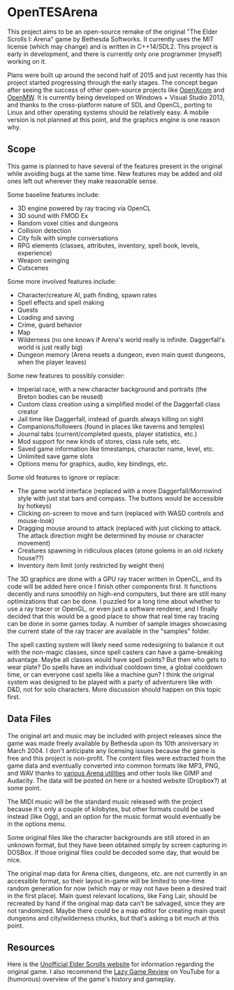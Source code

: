 # OpenTESArena

This project aims to be an open-source remake of the original "The Elder Scrolls I: Arena" game by Bethesda Softworks. It currently uses the MIT license (which may change) and is written in C++14/SDL2. This project is early in development, and there is currently only one programmer (myself) working on it.

Plans were built up around the second half of 2015 and just recently has this project started progressing through the early stages. The concept began after seeing the success of other open-source projects like [OpenXcom](http://openxcom.org/) and [OpenMW](http://openmw.org/en/). It is currently being developed on Windows + Visual Studio 2013, and thanks to the cross-platform nature of SDL and OpenCL, porting to Linux and other operating systems should be relatively easy. A mobile version is not planned at this point, and the graphics engine is one reason why.

## Scope

This game is planned to have several of the features present in the original while avoiding bugs at the same time. New features may be added and old ones left out wherever they make reasonable sense.

Some baseline features include:
- 3D engine powered by ray tracing via OpenCL
- 3D sound with FMOD Ex
- Random voxel cities and dungeons
- Collision detection
- City folk with simple conversations
- RPG elements (classes, attributes, inventory, spell book, levels, experience)
- Weapon swinging
- Cutscenes

Some more involved features include:
- Character/creature AI, path finding, spawn rates
- Spell effects and spell making
- Quests
- Loading and saving
- Crime, guard behavior
- Map
- Wilderness (no one knows if Arena's world really is infinite. Daggerfall's world is just really big)
- Dungeon memory (Arena resets a dungeon, even main quest dungeons, when the player leaves)

Some new features to possibly consider:
- Imperial race, with a new character background and portraits (the Breton bodies can be reused)
- Custom class creation using a simplified model of the Daggerfall class creator
- Jail time like Daggerfall, instead of guards always killing on sight
- Companions/followers (found in places like taverns and temples)
- Journal tabs (current/completed quests, player statistics, etc.)
- Mod support for new kinds of stores, class rule sets, etc.
- Saved game information like timestamps, character name, level, etc.
- Unlimited save game slots
- Options menu for graphics, audio, key bindings, etc.

Some old features to ignore or replace:
- The game world interface (replaced with a more Daggerfall/Morrowind style with just stat bars and compass. The buttons would be accessible by hotkeys)
- Clicking on-screen to move and turn (replaced with WASD controls and mouse-look)
- Dragging mouse around to attack (replaced with just clicking to attack. The attack direction might be determined by mouse or character movement)
- Creatures spawning in ridiculous places (stone golems in an old rickety house??)
- Inventory item limit (only restricted by weight then)

The 3D graphics are done with a GPU ray tracer written in OpenCL, and its code will be added here once I finish other components first. It functions decently and runs smoothly on high-end computers, but there are still many optimizations that can be done. I puzzled for a long time about whether to use a ray tracer or OpenGL, or even just a software renderer, and I finally decided that this would be a good place to show that real time ray tracing can be done in some games today. A number of sample images showcasing the current state of the ray tracer are available in the "samples" folder.

The spell casting system will likely need some redesigning to balance it out with the non-magic classes, since spell casters can have a game-breaking advantage. Maybe all classes would have spell points? But then who gets to wear plate? Do spells have an individual cooldown time, a global cooldown time, or can everyone cast spells like a machine gun? I think the original system was designed to be played with a party of adventurers like with D&D, not for solo characters. More discussion should happen on this topic first.

## Data Files

The original art and music may be included with project releases since the game was made freely available by Bethesda upon its 10th anniversary in March 2004. I don't anticipate any licensing issues because the game is free and this project is non-profit. The content files were extracted from the game data and eventually converted into common formats like MP3, PNG, and WAV thanks to [various Arena utilities](http://www.uesp.net/wiki/Arena:Files#Misc_Utilities) and other tools like GIMP and Audacity. The data will be posted on here or a hosted website (Dropbox?) at some point.

The MIDI music will be the standard music released with the project because it's only a couple of kilobytes, but other formats could be used instead (like Ogg), and an option for the music format would eventually be in the options menu.

Some original files like the character backgrounds are still stored in an unknown format, but they have been obtained simply by screen capturing in DOSBox. If those original files could be decoded some day, that would be nice.

The original map data for Arena cities, dungeons, etc. are not currently in an accessible format, so their layout in-game will be limited to one-time random generation for now (which may or may not have been a desired trait in the first place). Main quest relevant locations, like Fang Lair, should be recreated by hand if the original map data can't be salvaged, since they are not randomized. Maybe there could be a map editor for creating main quest dungeons and city/wilderness chunks, but that's asking a bit much at this point.

## Resources

Here is the [Unofficial Elder Scrolls website](http://www.uesp.net/wiki/Arena:Arena) for information regarding the original game. I also recommend the [Lazy Game Review](https://www.youtube.com/watch?v=5MW5SxKMrtE) on YouTube for a (humorous) overview of the game's history and gameplay.
